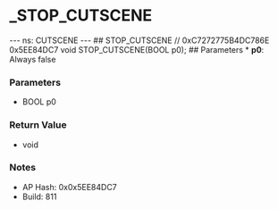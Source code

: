 # _STOP_CUTSCENE

--- ns: CUTSCENE --- ## STOP_CUTSCENE  // 0xC7272775B4DC786E 0x5EE84DC7 void STOP_CUTSCENE(BOOL p0);  ## Parameters * **p0**: Always false

### Parameters
* BOOL p0

### Return Value
* void

### Notes
* AP Hash: 0x0x5EE84DC7
* Build: 811

